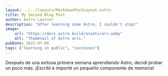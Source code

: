 ```yaml
---
layout: ../../layouts/MarkdownPostLayout.astro
title: My Second Blog Post
author: Astro Learner
description: "After learning some Astro, I couldn't stop!"
image:
    url: "https://docs.astro.build/assets/arc.webp"
    alt: "Thumbnail of Astro arcs."
pubDate: 2022-07-08
tags: ["learning in public", "successes"]
---
```

Después de una exitosa primera semana aprendiendo Astro, decidí probar un poco más. ¡Escribí e importé un pequeño componente de memoria!
